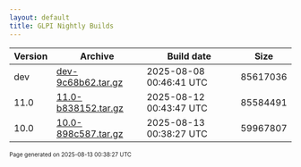```yaml
---
layout: default
title: GLPI Nightly Builds
---
```


Version|Archive|Build date|Size
---|---|---|---
dev|[dev-9c68b62.tar.gz](dev-9c68b62.tar.gz)|2025-08-08 00:46:41 UTC|85617036
11.0|[11.0-b838152.tar.gz](11.0-b838152.tar.gz)|2025-08-12 00:43:47 UTC|85584491
10.0|[10.0-898c587.tar.gz](10.0-898c587.tar.gz)|2025-08-13 00:38:27 UTC|59967807

<font size="1">Page generated on 2025-08-13 00:38:27 UTC</font>
